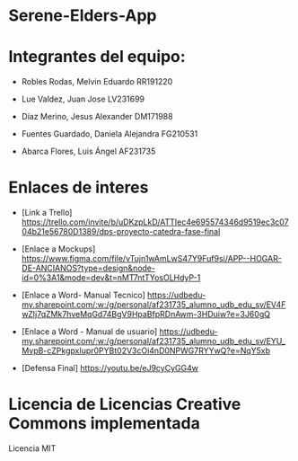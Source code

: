 # Serene-Elders-App

# Integrantes del equipo:
 - Robles Rodas, Melvin Eduardo RR191220
   
 - Lue Valdez, Juan Jose LV231699
   
 - Díaz Merino, Jesus Alexander DM171988
   
 - Fuentes Guardado, Daniela Alejandra FG210531
   
 - Abarca Flores, Luis Ángel AF231735

# Enlaces de interes 
 - [Link a Trello] https://trello.com/invite/b/uDKzpLkD/ATTIec4e695574346d9519ec3c0704b21e56780D1389/dps-proyecto-catedra-fase-final
   
 - [Enlace a Mockups] https://www.figma.com/file/vTujn1wAmLwS47Y9Fuf9si/APP--HOGAR-DE-ANCIANOS?type=design&node-id=0%3A1&mode=dev&t=nMT7ntTYosOLHdyP-1

 - [Enlace a Word- Manual Tecnico] https://udbedu-my.sharepoint.com/:w:/g/personal/af231735_alumno_udb_edu_sv/EV4FwZIj7qZMk7hveMqGd74BgV9HpaBfpRDnAwm-3HDuiw?e=3J60gQ

 - [Enlace a Word - Manual de usuario] https://udbedu-my.sharepoint.com/:w:/g/personal/af231735_alumno_udb_edu_sv/EYU_MvpB-cZPkgpxIupr0PYBt02V3cOi4nD0NPWG7RYYwQ?e=NqY5xb

 - [Defensa Final] https://youtu.be/eJ9cyCyGG4w
   

# Licencia de Licencias Creative Commons implementada 
  Licencia MIT
